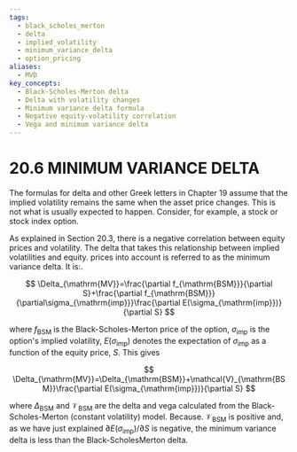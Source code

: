 ```yaml
---
tags:
  - black_scholes_merton
  - delta
  - implied_volatility
  - minimum_variance_delta
  - option_pricing
aliases:
  - MVD
key_concepts:
  - Black-Scholes-Merton delta
  - Delta with volatility changes
  - Minimum variance delta formula
  - Negative equity-volatility correlation
  - Vega and minimum variance delta
---
```


# 20.6 MINIMUM VARIANCE DELTA  

The formulas for delta and other Greek letters in Chapter 19 assume that the implied volatility remains the same when the asset price changes. This is not what is usually expected to happen. Consider, for example, a stock or stock index option.  

As explained in Section 20.3, there is a negative correlation between equity prices and volatility. The delta that takes this relationship between implied volatilities and equity. prices into account is referred to as the minimum variance delta. It is:.  

$$
\Delta_{\mathrm{MV}}=\frac{\partial f_{\mathrm{BSM}}}{\partial S}+\frac{\partial f_{\mathrm{BSM}}}{\partial\sigma_{\mathrm{imp}}}\frac{\partial E(\sigma_{\mathrm{imp}})}{\partial S}
$$  

where $f_{\mathrm{BSM}}$ is the Black-Scholes-Merton price of the option, $\sigma_{\mathrm{imp}}$ is the option's implied volatility, $E(\sigma_{\mathrm{imp}})$ denotes the expectation of $\sigma_{\mathrm{imp}}$ as a function of the equity price, $S.$ This gives  

$$
\Delta_{\mathrm{MV}}=\Delta_{\mathrm{BSM}}+\mathcal{V}_{\mathrm{BSM}}\frac{\partial E(\sigma_{\mathrm{imp}})}{\partial S}
$$  

where $\Delta_{\mathrm{BSM}}$ and $\mathcal{V}_{\mathrm{BSM}}$ are the delta and vega calculated from the Black-Scholes-Merton (constant volatility) model. Because. $\mathcal{V}_{\mathrm{BSM}}$ is positive and, as we have just explained $\partial E(\sigma_{\mathrm{imp}})/\partial S$ is negative, the minimum variance delta is less than the Black-ScholesMerton delta.  

